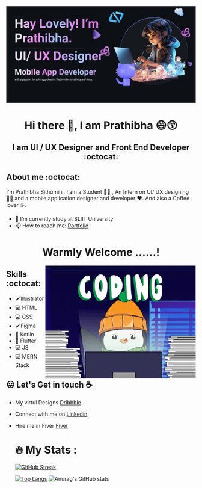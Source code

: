 <img src ="new readme.png">

<h1 align = "center"> Hi there 👋, I am Prathibha 😄😙 </h1>
<h2 align = "center"> I am UI / UX Designer and Front End Developer :octocat:</h2>

## About me :octocat:

I'm Prathibha Sithumini. I am a Student 👩‍🎓 , An Intern on UI/ UX designing 🧑‍🎨 and a mobile application designer and developer :heart:. And also a Coffee lover :coffee:. 
<br>

- 🌱 I’m currently study at SLIIT University  
- 📫 How to reach me: [Portfolio](https://prathibhasithu.github.io/)

<h1 align = "center"> 
  Warmly Welcome ......!<br>
</h1>
  <img align="right" src="giphy.gif" width="400"/>

## Skills :octocat:
  - 🖌️Illustrator<br>
  - 💻 HTML<br>
  - 💻 CSS<br>
  - 🖌️Figma<br>
  - 📱 Kotlin<br>
  - 📱 Flutter<br>
  - 💻 JS<br>
  - 💻 MERN Stack<br>
</li>

## :stuck_out_tongue: Let's Get in touch :coffee:
- My virtul Designs [Dribbble](https://dribbble.com/Prathibha22).
- Connect with me on [Linkedin](https://www.linkedin.com/in/prathibha-sithumini-74b427214/).
- Hire me in Fiver [Fiver](http://www.fiverr.com/s/l1KAqR)

  # :fire: My Stats :
  <a href="https://git.io/streak-stats"><img src="https://streak-stats.demolab.com?user=PrathibhaSithu&theme=dark" alt="GitHub Streak" /></a>

  [![Top Langs](https://github-readme-stats.vercel.app/api/top-langs/?username=PrathibhaSithu&layout=compact&theme=midnight-purple)](https://github.com/anuraghazra/github-readme-stats)
  ![Anurag's GitHub stats](https://github-readme-stats.vercel.app/api?username=PrathibhaSithu&theme=midnight-purple_icons=true)


